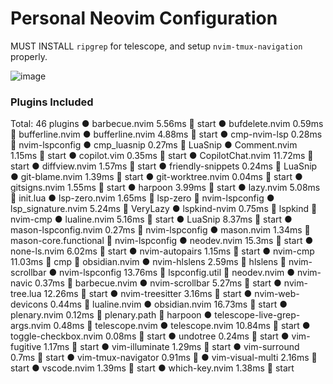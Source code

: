 # Personal Neovim Configuration
MUST INSTALL `ripgrep` for telescope, and setup `nvim-tmux-navigation` properly.

![image](recent-nvim.png)


### Plugins Included
  Total: 46 plugins
    ● barbecue.nvim 5.56ms  start
    ● bufdelete.nvim 0.59ms  bufferline.nvim
    ● bufferline.nvim 4.88ms  start
    ● cmp-nvim-lsp 0.28ms  nvim-lspconfig
    ● cmp_luasnip 0.27ms  LuaSnip
    ● Comment.nvim 1.15ms  start
    ● copilot.vim 0.35ms  start
    ● CopilotChat.nvim 11.72ms  start
    ● diffview.nvim 1.57ms  start
    ● friendly-snippets 0.24ms  LuaSnip
    ● git-blame.nvim 1.39ms  start
    ● git-worktree.nvim 0.04ms  start
    ● gitsigns.nvim 1.55ms  start
    ● harpoon 3.99ms  start
    ● lazy.nvim 5.08ms  init.lua
    ● lsp-zero.nvim 1.65ms 󰢱 lsp-zero  nvim-lspconfig
    ● lsp_signature.nvim 5.24ms  VeryLazy
    ● lspkind-nvim 0.75ms 󰢱 lspkind  nvim-cmp
    ● lualine.nvim 5.16ms  start
    ● LuaSnip 8.37ms  start
    ● mason-lspconfig.nvim 0.27ms  nvim-lspconfig
    ● mason.nvim 1.34ms 󰢱 mason-core.functional  nvim-lspconfig
    ● neodev.nvim 15.3ms  start
    ● none-ls.nvim 6.02ms  start
    ● nvim-autopairs 1.15ms  start
    ● nvim-cmp 11.03ms 󰢱 cmp  obsidian.nvim
    ● nvim-hlslens 2.59ms 󰢱 hlslens  nvim-scrollbar
    ● nvim-lspconfig 13.76ms 󰢱 lspconfig.util  neodev.nvim
    ● nvim-navic 0.37ms  barbecue.nvim
    ● nvim-scrollbar 5.27ms  start
    ● nvim-tree.lua 12.26ms  start
    ● nvim-treesitter 3.16ms  start
    ● nvim-web-devicons 0.44ms  lualine.nvim
    ● obsidian.nvim 16.73ms  start
    ● plenary.nvim 0.12ms 󰢱 plenary.path  harpoon
    ● telescope-live-grep-args.nvim 0.48ms  telescope.nvim
    ● telescope.nvim 10.84ms  start
    ● toggle-checkbox.nvim 0.08ms  start
    ● undotree 0.24ms  start
    ● vim-fugitive 1.17ms  start
    ● vim-illuminate 1.29ms  start
    ● vim-surround 0.7ms  start
    ● vim-tmux-navigator 0.91ms  <c-l>
    ● vim-visual-multi 2.16ms  start
    ● vscode.nvim 1.39ms  start
    ● which-key.nvim 1.38ms  start
